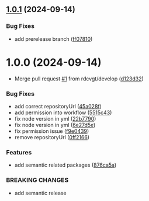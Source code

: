 ## [1.0.1](https://github.com/rdcvgt/FlexiRoster/compare/v1.0.0...v1.0.1) (2024-09-14)


### Bug Fixes

* add prerelease branch ([ff07810](https://github.com/rdcvgt/FlexiRoster/commit/ff07810ad43e94c08bc5b01bb4885605806c8769))

# 1.0.0 (2024-09-14)


* Merge pull request [#1](https://github.com/rdcvgt/FlexiRoster/issues/1) from rdcvgt/develop ([d123d32](https://github.com/rdcvgt/FlexiRoster/commit/d123d326c96128a5424f4fbd058f519fbc6513de))


### Bug Fixes

* add correct repositoryUrl ([45a028f](https://github.com/rdcvgt/FlexiRoster/commit/45a028f3163fcf52e7b0e2bc3674ec65bc46acba))
* add permission into workflow ([5515c43](https://github.com/rdcvgt/FlexiRoster/commit/5515c43405cfba34e472f8d346dbe884373ff396))
* fix node version in yml ([22b7790](https://github.com/rdcvgt/FlexiRoster/commit/22b779085a84e18b9e9d2b2e6bc0fc6c1541f338))
* fix node version in yml ([6e27d5e](https://github.com/rdcvgt/FlexiRoster/commit/6e27d5e0311a3be9eab01627c607c0e8ba963e95))
* fix permission issue ([f9e0439](https://github.com/rdcvgt/FlexiRoster/commit/f9e0439fca415b7eb851a4a1245913272bb4f795))
* remove repositoryUrl ([0ff2166](https://github.com/rdcvgt/FlexiRoster/commit/0ff21661230d06c16e165e5fb06b99a16a658f11))


### Features

* add semantic related packages ([876ca5a](https://github.com/rdcvgt/FlexiRoster/commit/876ca5acba1f2562f43146c95a92776d28784e9b))


### BREAKING CHANGES

* add semantic release
